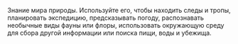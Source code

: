 Знание мира природы. Используйте его, чтобы находить следы и тропы, планировать экспедицию, предсказывать погоду, распознавать необычные виды фауны или флоры, использовать окружающую среду для сбора другой информации или поиска пищи, воды и убежища.